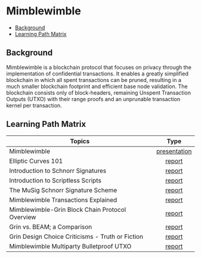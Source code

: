 # Mimblewimble

- [Background](#background)
- [Learning Path Matrix](#learning-path-matrix)

## Background

Mimblewimble is a blockchain protocol that focuses on privacy through the implementation of confidential transactions. 
It enables a greatly simplified blockchain in which all spent transactions can be pruned, resulting in a much smaller 
blockchain footprint and efficient base node validation. The blockchain consists only of block-headers, remaining Unspent 
Transaction Outputs (UTXO) with their range proofs and an unprunable transaction kernel per transaction.

## Learning Path Matrix 

| Topics                                           |                             Type                             |
| ------------------------------------------------ | :----------------------------------------------------------: |
| Mimblewimble                                     | <div class="wrap_beg">[presentation](/protocols/mimblewimble-1/sources/PITCHME.link.md)</div> |
| Elliptic Curves 101                              | <div class="wrap_beg">[report](/cryptography/crypto-1/sources/PITCHME.link.md)</div> |
| Introduction to Schnorr Signatures               | <div class="wrap_int">[report](/cryptography/digital_signatures/introduction_schnorr_signatures.md)</div> |
| Introduction to Scriptless Scripts               | <div class="wrap_int">[report](/cryptography/scriptless-scripts/introduction-to-scriptless-scripts.md)</div> |
| The MuSig Schnorr Signature Scheme               | <div class="wrap_int">[report](/cryptography/musig-schnorr-sig-scheme/The_MuSig_Schnorr_Signature_Scheme.md)</div> |
| Mimblewimble Transactions Explained              | <div class="wrap_int">[report](/protocols/mimblewimble-1/MainReport.md)</div> |
| Mimblewimble-Grin Block Chain Protocol Overview  | <div class="wrap_adv">[report](/protocols/grin-protocol-overview/MainReport.md)</div> |
| Grin vs. BEAM; a Comparison                      | <div class="wrap_adv">[report](/protocols/grin-beam-comparison/MainReport.md)</div> |
| Grin Design Choice Criticisms - Truth or Fiction | <div class="wrap_adv">[report](/protocols/grin-design-choice-criticisms/MainReport.md)</div> |
| Mimblewimble Multiparty Bulletproof UTXO         | <div class="wrap_adv">[report](/protocols/mimblewimble-mp-bp-utxo/MainReport.md)</div> |

